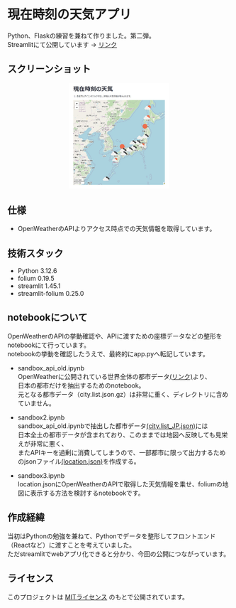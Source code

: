 # 現在時刻の天気アプリ
Python、Flaskの練習を兼ねて作りました。第二弾。  
Streamlitにて公開しています → [リンク](https://weatherapi-fceebvwkapd7uzgpytk2gy.streamlit.app/)

## スクリーンショット
<p align="center">
  <img src="ss.jpg" width="45%" />
</p>

## 仕様
- OpenWeatherのAPIよりアクセス時点での天気情報を取得しています。

## 技術スタック
- Python 3.12.6
- folium 0.19.5
- streamlit 1.45.1
- streamlit-folium 0.25.0

## notebookについて
OpenWeatherのAPIの挙動確認や、APIに渡すための座標データなどの整形をnotebookにて行っています。  
notebookの挙動を確認したうえで、最終的にapp.pyへ転記しています。  

- sandbox_api_old.ipynb   
  OpenWeatherに公開されている世界全体の都市データ[(リンク)](https://bulk.openweathermap.org/sample/)より、  
  日本の都市だけを抽出するためのnotebook。  
  元となる都市データ（city.list.json.gz）は非常に重く、ディレクトリに含めていません。 

- sandbox2.ipynb   
  sandbox_api_old.ipynbで抽出した都市データ[(city.list_JP.json)](city.list_JP.json)には   
  日本全土の都市データが含まれており、このままでは地図へ反映しても見栄えが非常に悪く、  
  またAPIキーを過剰に消費してしまうので、一部都市に限って出力するためのjsonファイル[(location.json)](location.json)を作成する。   
  
- sandbox3.ipynb   
  location.jsonにOpenWeatherのAPIで取得した天気情報を乗せ、foliumの地図に表示する方法を検討するnotebookです。
  
## 作成経緯
当初はPythonの勉強を兼ねて、Pythonでデータを整形してフロントエンド（Reactなど）に渡すことを考えていました。   
ただstreamlitでwebアプリ化できると分かり、今回の公開につながっています。  

## ライセンス
このプロジェクトは [MITライセンス](LICENSE) のもとで公開されています。